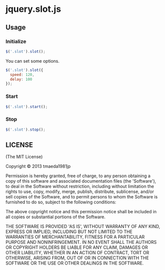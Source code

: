 # jquery.slot.js

## Usage

### Initialize

```javascript
$('.slot').slot();
```

You can set some options.

```javascript
$('.slot').slot({
  speed: 120,
  delay: 100
});
```

### Start

```javascript
$('.slot').start();
```

### Stop

```javascript
$('.slot').stop();
```

## LICENSE

(The MIT License)

Copyright © 2013 tmaeda1981jp

Permission is hereby granted, free of charge, to any person obtaining a copy of this software and associated documentation files (the 'Software'), to deal in the Software without restriction, including without limitation the rights to use, copy, modify, merge, publish, distribute, sublicense, and/or sell copies of the Software, and to permit persons to whom the Software is furnished to do so, subject to the following conditions:

The above copyright notice and this permission notice shall be included in all copies or substantial portions of the Software.

THE SOFTWARE IS PROVIDED 'AS IS', WITHOUT WARRANTY OF ANY KIND, EXPRESS OR IMPLIED, INCLUDING BUT NOT LIMITED TO THE WARRANTIES OF MERCHANTABILITY, FITNESS FOR A PARTICULAR PURPOSE AND NONINFRINGEMENT. IN NO EVENT SHALL THE AUTHORS OR COPYRIGHT HOLDERS BE LIABLE FOR ANY CLAIM, DAMAGES OR OTHER LIABILITY, WHETHER IN AN ACTION OF CONTRACT, TORT OR OTHERWISE, ARISING FROM, OUT OF OR IN CONNECTION WITH THE SOFTWARE OR THE USE OR OTHER DEALINGS IN THE SOFTWARE.
